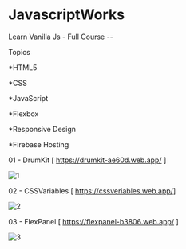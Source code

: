 # JavascriptWorks

Learn Vanilla Js - Full Course --

Topics

*HTML5

*CSS

*JavaScript

*Flexbox

*Responsive Design

*Firebase Hosting

01 - DrumKit [ https://drumkit-ae60d.web.app/ ]

![1](https://user-images.githubusercontent.com/45499414/134909694-71cbb4d1-56b8-4a5a-8062-66575c8609f2.JPG)

02 - CSSVariables [ https://cssveriables.web.app/]

![2](https://user-images.githubusercontent.com/45499414/134912465-7da183e4-305d-47f3-972c-455f188bf300.JPG)

03 - FlexPanel [ https://flexpanel-b3806.web.app/ ]

![3](https://user-images.githubusercontent.com/45499414/134913201-e1841bad-b480-4cef-a807-4ce1f56294d6.JPG)
